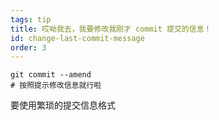 ```yaml
---
tags: tip
title: 哎呦我去，我要修改我刚才 commit 提交的信息！
id: change-last-commit-message
order: 3
---
```

```git
git commit --amend
# 按照提示修改信息就行啦
```

要使用繁琐的提交信息格式
